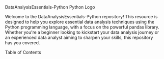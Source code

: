 DataAnalysisEssentials-Python
Python Logo

Welcome to the DataAnalysisEssentials-Python repository! This resource is designed to help you explore essential data analysis techniques using the Python programming language, with a focus on the powerful pandas library. Whether you're a beginner looking to kickstart your data analysis journey or an experienced data analyst aiming to sharpen your skills, this repository has you covered.

Table of Contents
